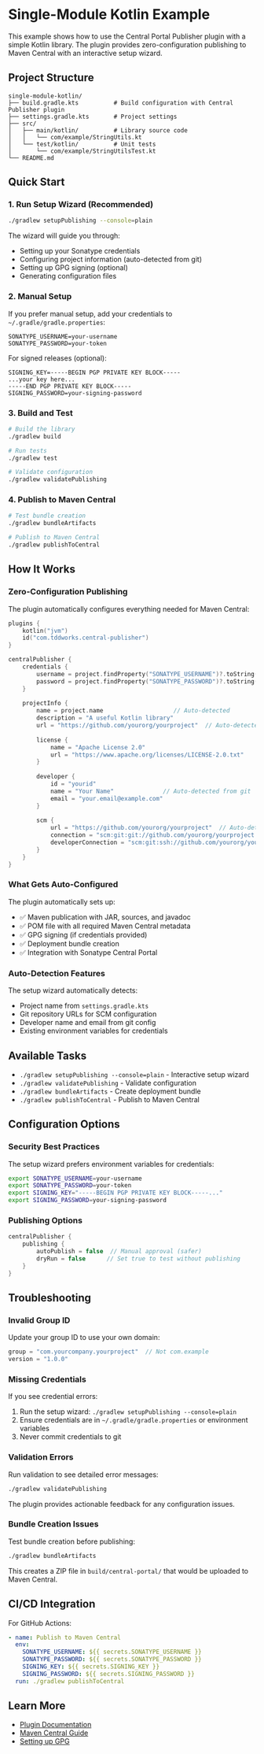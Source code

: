 # Single-Module Kotlin Example

This example shows how to use the Central Portal Publisher plugin with a simple Kotlin library. The plugin provides zero-configuration publishing to Maven Central with an interactive setup wizard.

## Project Structure

```
single-module-kotlin/
├── build.gradle.kts          # Build configuration with Central Publisher plugin
├── settings.gradle.kts       # Project settings
├── src/
│   ├── main/kotlin/          # Library source code
│   │   └── com/example/StringUtils.kt
│   └── test/kotlin/          # Unit tests
│       └── com/example/StringUtilsTest.kt
└── README.md
```

## Quick Start

### 1. Run Setup Wizard (Recommended)

```bash
./gradlew setupPublishing --console=plain
```

The wizard will guide you through:
- Setting up your Sonatype credentials 
- Configuring project information (auto-detected from git)
- Setting up GPG signing (optional)
- Generating configuration files

### 2. Manual Setup

If you prefer manual setup, add your credentials to `~/.gradle/gradle.properties`:

```properties
SONATYPE_USERNAME=your-username
SONATYPE_PASSWORD=your-token
```

For signed releases (optional):
```properties
SIGNING_KEY=-----BEGIN PGP PRIVATE KEY BLOCK-----
...your key here...
-----END PGP PRIVATE KEY BLOCK-----
SIGNING_PASSWORD=your-signing-password
```

### 3. Build and Test

```bash
# Build the library
./gradlew build

# Run tests
./gradlew test

# Validate configuration
./gradlew validatePublishing
```

### 4. Publish to Maven Central

```bash
# Test bundle creation
./gradlew bundleArtifacts

# Publish to Maven Central
./gradlew publishToCentral
```

## How It Works

### Zero-Configuration Publishing

The plugin automatically configures everything needed for Maven Central:

```kotlin
plugins {
    kotlin("jvm")
    id("com.tddworks.central-publisher")
}

centralPublisher {
    credentials {
        username = project.findProperty("SONATYPE_USERNAME")?.toString() ?: ""
        password = project.findProperty("SONATYPE_PASSWORD")?.toString() ?: ""
    }
    
    projectInfo {
        name = project.name                    // Auto-detected
        description = "A useful Kotlin library"
        url = "https://github.com/yourorg/yourproject"  // Auto-detected from git
        
        license {
            name = "Apache License 2.0"
            url = "https://www.apache.org/licenses/LICENSE-2.0.txt"
        }
        
        developer {
            id = "yourid"
            name = "Your Name"              // Auto-detected from git
            email = "your.email@example.com"
        }
        
        scm {
            url = "https://github.com/yourorg/yourproject"  // Auto-detected
            connection = "scm:git:git://github.com/yourorg/yourproject.git"
            developerConnection = "scm:git:ssh://github.com/yourorg/yourproject.git"
        }
    }
}
```

### What Gets Auto-Configured

The plugin automatically sets up:
- ✅ Maven publication with JAR, sources, and javadoc
- ✅ POM file with all required Maven Central metadata
- ✅ GPG signing (if credentials provided)
- ✅ Deployment bundle creation
- ✅ Integration with Sonatype Central Portal

### Auto-Detection Features

The setup wizard automatically detects:
- Project name from `settings.gradle.kts`
- Git repository URLs for SCM configuration
- Developer name and email from git config
- Existing environment variables for credentials

## Available Tasks

- `./gradlew setupPublishing --console=plain` - Interactive setup wizard
- `./gradlew validatePublishing` - Validate configuration
- `./gradlew bundleArtifacts` - Create deployment bundle
- `./gradlew publishToCentral` - Publish to Maven Central

## Configuration Options

### Security Best Practices

The setup wizard prefers environment variables for credentials:

```bash
export SONATYPE_USERNAME=your-username
export SONATYPE_PASSWORD=your-token
export SIGNING_KEY="-----BEGIN PGP PRIVATE KEY BLOCK-----..."
export SIGNING_PASSWORD=your-signing-password
```

### Publishing Options

```kotlin
centralPublisher {
    publishing {
        autoPublish = false  // Manual approval (safer)
        dryRun = false      // Set true to test without publishing
    }
}
```

## Troubleshooting

### Invalid Group ID

Update your group ID to use your own domain:

```kotlin
group = "com.yourcompany.yourproject"  // Not com.example
version = "1.0.0"
```

### Missing Credentials

If you see credential errors:
1. Run the setup wizard: `./gradlew setupPublishing --console=plain`
2. Ensure credentials are in `~/.gradle/gradle.properties` or environment variables
3. Never commit credentials to git

### Validation Errors

Run validation to see detailed error messages:
```bash
./gradlew validatePublishing
```

The plugin provides actionable feedback for any configuration issues.

### Bundle Creation Issues

Test bundle creation before publishing:
```bash
./gradlew bundleArtifacts
```

This creates a ZIP file in `build/central-portal/` that would be uploaded to Maven Central.

## CI/CD Integration

For GitHub Actions:

```yaml
- name: Publish to Maven Central
  env:
    SONATYPE_USERNAME: ${{ secrets.SONATYPE_USERNAME }}
    SONATYPE_PASSWORD: ${{ secrets.SONATYPE_PASSWORD }}
    SIGNING_KEY: ${{ secrets.SIGNING_KEY }}
    SIGNING_PASSWORD: ${{ secrets.SIGNING_PASSWORD }}
  run: ./gradlew publishToCentral
```

## Learn More

- [Plugin Documentation](https://github.com/tddworks/central-portal-publisher)
- [Maven Central Guide](https://central.sonatype.org/publish/publish-guide/)
- [Setting up GPG](https://central.sonatype.org/publish/requirements/gpg/)